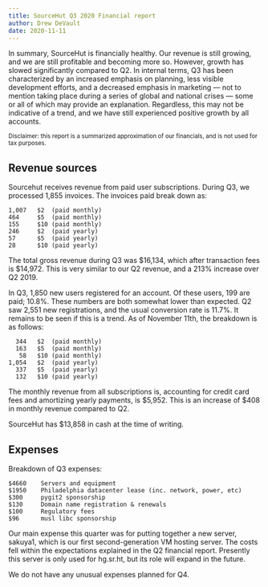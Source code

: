 ```yaml
---
title: SourceHut Q3 2020 Financial report
author: Drew DeVault
date: 2020-11-11
---
```


In summary, SourceHut is financially healthy. Our revenue is still growing, and
we are still profitable and becoming more so. However, growth has slowed
significantly compared to Q2. In internal terms, Q3 has been characterized by an
increased emphasis on planning, less visible development efforts, and a
decreased emphasis in marketing &mdash; not to mention taking place during
a series of global and national crises &mdash; some or all of which may provide
an explanation. Regardless, this may not be indicative of a trend, and we have
still experienced positive growth by all accounts.

<small>
Disclaimer: this report is a summarized approximation of our financials, and is
not used for tax purposes.
</small>

## Revenue sources

Sourcehut receives revenue from paid user subscriptions. During Q3, we processed
1,855 invoices. The invoices paid break down as:

```
1,007   $2  (paid monthly)
464     $5  (paid monthly)
155     $10 (paid monthly)
246     $2  (paid yearly)
57      $5  (paid yearly)
28      $10 (paid yearly)
```

The total gross revenue during Q3 was $16,134, which after transaction fees is
$14,972. This is very similar to our Q2 revenue, and a 213% increase over Q2
2019.

In Q3, 1,850 new users registered for an account. Of these users, 199 are paid;
10.8%. These numbers are both somewhat lower than expected. Q2 saw 2,551 new
registrations, and the usual conversion rate is 11.7%. It remains to be seen if
this is a trend. As of November 11th, the breakdown is as follows:

```
  344   $2  (paid monthly)
  163   $5  (paid monthly)
   58   $10 (paid monthly)
1,054   $2  (paid yearly)
  337   $5  (paid yearly)
  132   $10 (paid yearly)
```

The monthly revenue from all subscriptions is, accounting for credit card fees
and amortizing yearly payments, is $5,952. This is an increase of $408 in
monthly revenue compared to Q2.

SourceHut has $13,858 in cash at the time of writing.

## Expenses

Breakdown of Q3 expenses:

```
$4660    Servers and equipment
$1950    Philadelphia datacenter lease (inc. network, power, etc)
$300     pygit2 sponsorship
$130     Domain name registration & renewals
$100     Regulatory fees
$96      musl libc sponsorship
```

Our main expense this quarter was for putting together a new server, sakuya1,
which is our first second-generation VM hosting server. The costs fell within
the expectations explained in the Q2 financial report. Presently this server is
only used for hg.sr.ht, but its role will expand in the future.

We do not have any unusual expenses planned for Q4.
